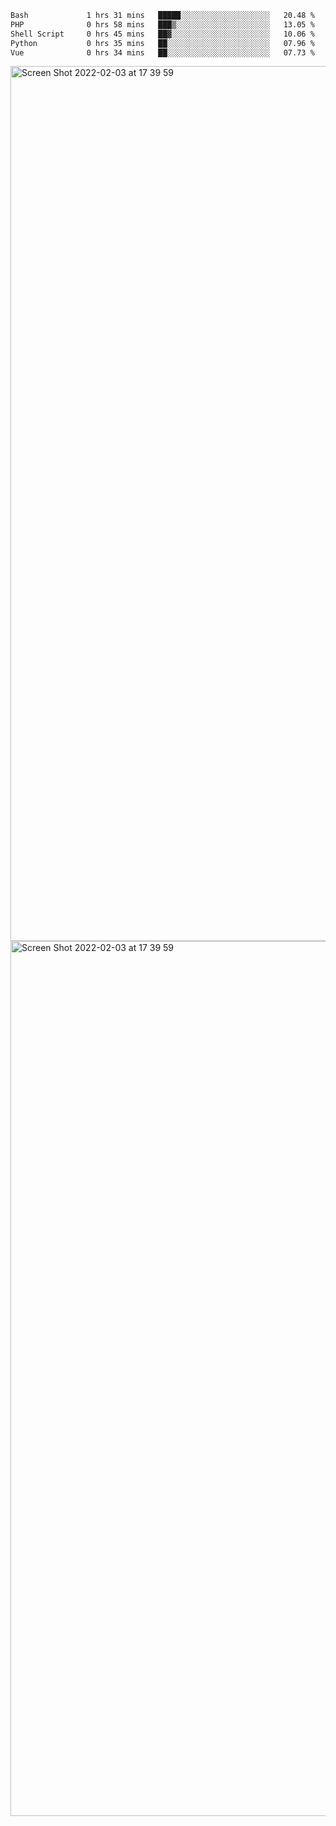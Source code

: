 <!--START_SECTION:waka-->

```txt
Bash             1 hrs 31 mins   █████░░░░░░░░░░░░░░░░░░░░   20.48 %
PHP              0 hrs 58 mins   ███▒░░░░░░░░░░░░░░░░░░░░░   13.05 %
Shell Script     0 hrs 45 mins   ██▓░░░░░░░░░░░░░░░░░░░░░░   10.06 %
Python           0 hrs 35 mins   ██░░░░░░░░░░░░░░░░░░░░░░░   07.96 %
Vue              0 hrs 34 mins   ██░░░░░░░░░░░░░░░░░░░░░░░   07.73 %
```

<!--END_SECTION:waka-->

<img width="1400" alt="Screen Shot 2022-02-03 at 17 39 59" src="https://user-images.githubusercontent.com/45716542/152387304-f2b60485-53a6-4f4b-a818-5cefb1b0c0ae.png">
<img width="1400" alt="Screen Shot 2022-02-03 at 17 39 59" src="https://user-images.githubusercontent.com/45716542/152387273-ea5cdf21-2a45-44da-8bef-00c1763b1d42.png">
